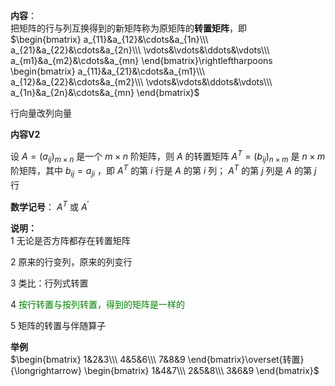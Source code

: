 **内容**：  
把矩阵的行与列互换得到的新矩阵称为原矩阵的**转置矩阵**，即  
 $\begin{bmatrix}  
a_{11}&a_{12}&\cdots&a_{1n}\\\  
a_{21}&a_{22}&\cdots&a_{2n}\\\  
\vdots&\vdots&\ddots&\vdots\\\  
a_{m1}&a_{m2}&\cdots&a_{mn}  
\end{bmatrix}\rightleftharpoons  
\begin{bmatrix}  
a_{11}&a_{21}&\cdots&a_{m1}\\\  
a_{12}&a_{22}&\cdots&a_{m2}\\\  
\vdots&\vdots&\ddots&\vdots\\\  
a_{1n}&a_{2n}&\cdots&a_{mn}  
\end{bmatrix}$  
  
行向量改列向量  
  
**内容V2**  
  
设 $A=(a_{ij})_{m\times n}$ 是一个 $m\times n$ 阶矩阵，则 $A$ 的转置矩阵 $A^T=(b_{ij})_{n\times m}$ 是 $n\times m$ 阶矩阵，其中 $b_{ij}=a_{ji}$ ，即 $A^T$ 的第 $i$ 行是 $A$ 的第 $i$ 列； $A^T$ 的第 $j$ 列是 $A$ 的第 $j$ 行  
  
**数学记号**： $A^T\text{ 或 }A^\prime$  
  
**说明：**  
1 无论是否方阵都存在转置矩阵  
  
2 原来的行变列，原来的列变行  
  
3 类比：行列式转置  
  
4 <font color=green>按行转置与按列转置，得到的矩阵是一样的</font>  
  
5 矩阵的转置与伴随算子  
  
**举例**  
 $\begin{bmatrix}  
1&2&3\\\ 4&5&6\\\ 7&8&9  
\end{bmatrix}\overset{转置}{\longrightarrow}  
\begin{bmatrix}  
1&4&7\\\ 2&5&8\\\ 3&6&9  
\end{bmatrix}$  
